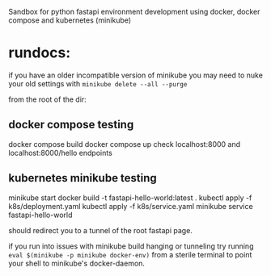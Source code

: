 Sandbox for python fastapi environment development using docker, docker compose and kubernetes (minikube)


# rundocs:

if you have an older incompatible version of minikube you may need to nuke your old settings with `minikube delete --all --purge`

from the root of the dir:

## docker compose testing
docker compose build
docker compose up 
check localhost:8000 and localhost:8000/hello endpoints

## kubernetes minikube testing

minikube start
docker build -t fastapi-hello-world:latest .
kubectl apply -f k8s/deployment.yaml
kubectl apply -f k8s/service.yaml
minikube service fastapi-hello-world

should redirect you to a tunnel of the root fastapi page.

if you run into issues with minikube build hanging or tunneling try running `eval $(minikube -p minikube docker-env)` from a sterile terminal to point your shell to minikube's docker-daemon.
